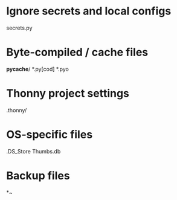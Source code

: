 # Ignore secrets and local configs
secrets.py

# Byte-compiled / cache files
__pycache__/
*.py[cod]
*.pyo

# Thonny project settings
.thonny/

# OS-specific files
.DS_Store
Thumbs.db

# Backup files
*~